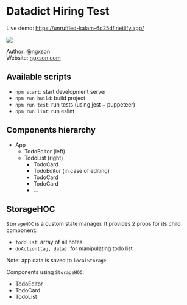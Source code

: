 # Datadict Hiring Test

Live demo: https://unruffled-kalam-6d25df.netlify.app/

![](https://cdn-gcs.ngxson.com/nuiblog/2020/08/annotation-2020-08-13-190621.780kg5.jpg)

Author: [@ngxson](https://github.com/ngxson)  
Website: [ngxson.com](https://ngxson.com)

## Available scripts

- `npm start`: start development server
- `npm run build`: build project
- `npm run test`: run tests (using jest + puppeteer)
- `npm run lint`: run eslint

## Components hierarchy

- App
  - TodoEditor (left)
  - TodoList (right)
    - TodoCard
    - TodoEditor (in case of editing)
    - TodoCard
    - TodoCard
    - ...

## StorageHOC

`StorageHOC` is a custom state manager. It provides 2 props for its child component:
- `todoList`: array of all notes
- `doAction(tag, data)`: for manipulating todo list

Note: app data is saved to `localStorage`

Components using `StorageHOC`:
- TodoEditor
- TodoCard
- TodoList